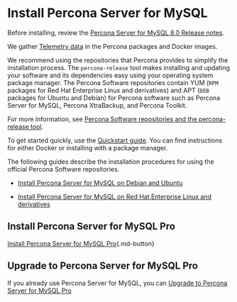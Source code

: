 # Install Percona Server for MySQL

Before installing, review the [Percona Server for MySQL 8.0 Release notes](release-notes/release-notes_index.md).

We gather [Telemetry data] in the Percona packages and Docker images.

We recommend using the repositories that Percona provides to simplify the installation process. The `percona-release` tool makes installing and updating your software and its dependencies easy using your operating system package manager. The Percona Software repositories contain YUM (`RPM` packages for Red Hat Enterprise Linux and derivatives) and APT (`DEB` packages for Ubuntu and Debian) for Percona software such as Percona Server for MySQL, Percona XtraBackup, and Percona Toolkit.

For more information, see [Percona Software repositories and the percona-release tool].

To get started quickly, use the [Quickstart guide]. You can find instructions for either Docker or installing with a package manager.

The following guides describe the installation procedures for using the official Percona Software repositories.

* [Install Percona Server for MySQL on Debian and Ubuntu](apt-repo.md)

* [Install Percona Server for MySQL on Red Hat Enterprise Linux and derivatives](yum-repo.md)

## Install Percona Server for MySQL Pro

[Install Percona Server for MySQL Pro](install-pro.md){.md-button}

## Upgrade to Percona Server for MySQL Pro

If you already use Percona Server for MySQL, you can [Upgrade to Percona Server for MySQL Pro](upgrade-pro.md)

[Telemetry data]: telemetry.md
[Percona Software repositories and the percona-release tool]:percona-release.md
[Quickstart guide]: quickstart-overview.md

